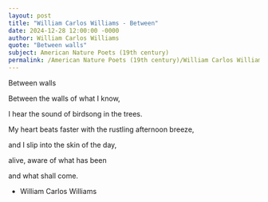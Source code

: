 ```yaml
---
layout: post
title: "William Carlos Williams - Between"
date: 2024-12-28 12:00:00 -0000
author: William Carlos Williams
quote: "Between walls"
subject: American Nature Poets (19th century)
permalink: /American Nature Poets (19th century)/William Carlos Williams/William Carlos Williams - Between
---
```


Between walls

Between the walls
of what I know,

I hear the sound of
birdsong in the trees.

My heart beats faster
with the rustling
afternoon breeze,

and I slip into the
skin of the day,

alive, aware
of what has been

and what shall come.

- William Carlos Williams
